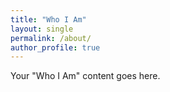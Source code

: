 ```yaml
---
title: "Who I Am"
layout: single
permalink: /about/
author_profile: true
---
```

Your "Who I Am" content goes here.
